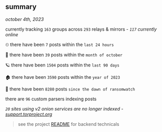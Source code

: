 
## summary
_october 4th, 2023_

currently tracking `163` groups across `293` relays & mirrors - _`117` currently online_

⏲ there have been `7` posts within the `last 24 hours`

🦈 there have been `39` posts within the `month of october`

🪐 there have been `1504` posts within the `last 90 days`

🏚 there have been `3590` posts within the `year of 2023`

🦕 there have been `8280` posts `since the dawn of ransomwatch`

there are `96` custom parsers indexing posts

_`20` sites using v2 onion services are no longer indexed - [support.torproject.org](https://support.torproject.org/onionservices/v2-deprecation/)_

> see the project [README](https://github.com/joshhighet/ransomwatch#ransomwatch--) for backend technicals
